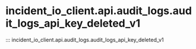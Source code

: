 # incident_io_client.api.audit_logs.audit_logs_api_key_deleted_v1

::: incident_io_client.api.audit_logs.audit_logs_api_key_deleted_v1